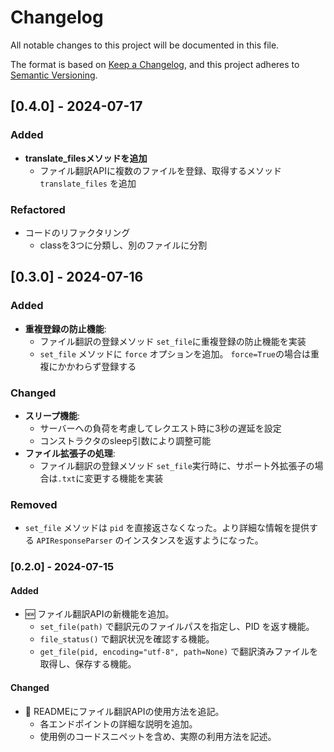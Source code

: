 # Changelog
All notable changes to this project will be documented in this file.

The format is based on [Keep a Changelog](https://keepachangelog.com/en/1.0.0/),
and this project adheres to [Semantic Versioning](https://semver.org/spec/v2.0.0.html).

## [0.4.0] - 2024-07-17
### Added
- **translate_filesメソッドを追加**
  - ファイル翻訳APIに複数のファイルを登録、取得するメソッド `translate_files` を追加

### Refactored
- コードのリファクタリング
  - classを3つに分類し、別のファイルに分割

## [0.3.0] - 2024-07-16
### Added
- **重複登録の防止機能**:
  - ファイル翻訳の登録メソッド `set_file`に重複登録の防止機能を実装
  - `set_file` メソッドに `force` オプションを追加。 `force=True`の場合は重複にかかわらず登録する

### Changed
- **スリープ機能**:
  - サーバーへの負荷を考慮してレクエスト時に3秒の遅延を設定
  - コンストラクタのsleep引数により調整可能
- **ファイル拡張子の処理**:
  - ファイル翻訳の登録メソッド `set_file`実行時に、サポート外拡張子の場合は`.txt`に変更する機能を実装

### Removed
- `set_file` メソッドは `pid` を直接返さなくなった。より詳細な情報を提供する `APIResponseParser` のインスタンスを返すようになった。


### [0.2.0] - 2024-07-15

#### Added
- 🆕 ファイル翻訳APIの新機能を追加。
  - `set_file(path)` で翻訳元のファイルパスを指定し、PID を返す機能。
  - `file_status()` で翻訳状況を確認する機能。
  - `get_file(pid, encoding="utf-8", path=None)` で翻訳済みファイルを取得し、保存する機能。

#### Changed
- 📖 READMEにファイル翻訳APIの使用方法を追記。
  - 各エンドポイントの詳細な説明を追加。
  - 使用例のコードスニペットを含め、実際の利用方法を記述。
